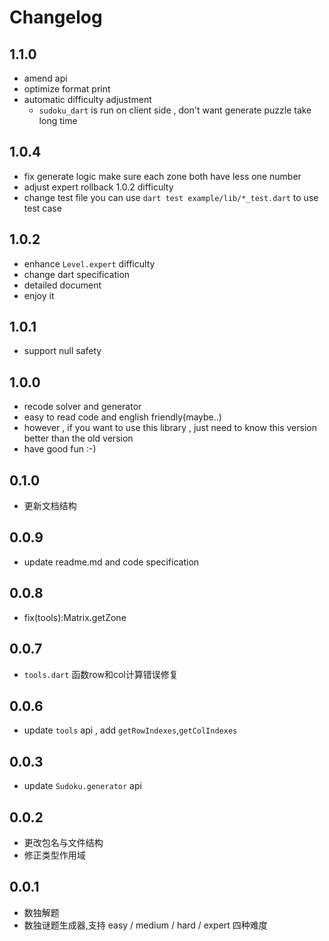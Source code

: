 # Changelog
## 1.1.0
- amend api
- optimize format print
- automatic difficulty adjustment
  - `sudoku_dart` is run on client side , don't want generate puzzle take long time
## 1.0.4
- fix generate logic make sure each zone both have less one number
- adjust expert rollback 1.0.2 difficulty
- change test file you can use `dart test example/lib/*_test.dart` to use test case
## 1.0.2
- enhance `Level.expert` difficulty
- change dart specification
- detailed document
- enjoy it
## 1.0.1
-  support null safety
## 1.0.0
- recode solver and generator
- easy to read code and english friendly(maybe..)
- however , if you want to use this library , just need to know this version better than the old version
- have good fun :-)
## 0.1.0
- 更新文档结构

## 0.0.9
- update readme.md and code specification

## 0.0.8
- fix(tools):Matrix.getZone

## 0.0.7
- `tools.dart` 函数row和col计算错误修复

## 0.0.6
- update `tools` api , add `getRowIndexes`,`getColIndexes`

## 0.0.3
- update `Sudoku.generator` api

## 0.0.2
- 更改包名与文件结构
- 修正类型作用域

## 0.0.1
- 数独解题
- 数独谜题生成器,支持 easy / medium / hard / expert 四种难度
